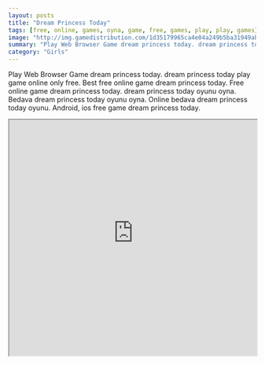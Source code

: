 ```yaml
---
layout: posts
title: "Dream Princess Today"
tags: [free, online, games, oyna, game, free, games, play, play, games]
image: "http://img.gamedistribution.com/1d35179965ca4e04a249b5ba31949ab5.jpg"
summary: "Play Web Browser Game dream princess today. dream princess today play game online only free. Best free online game dream princess today. Free online game dream princess today. dream princess today oyunu oyna. Bedava dream princess today oyunu oyna. Online bedava dream princess today oyunu. Android, ios free game dream princess today."
category: "Girls"
---
```


Play Web Browser Game dream princess today. dream princess today play game online only free. Best free online game dream princess today. Free online game dream princess today. dream princess today oyunu oyna. Bedava dream princess today oyunu oyna. Online bedava dream princess today oyunu. Android, ios free game dream princess today.

<iframe width="100%" height="480px;" src="http://flash.gamedistribution.com?game=1d35179965ca4e04a249b5ba31949ab5"></iframe>